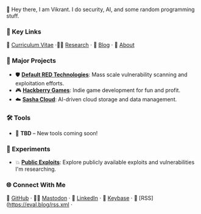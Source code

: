 👋 Hey there, I am Vikrant. I do security, AI, and some random programming stuff.

### 🔗 Key Links

📄 [Curriculum Vitae](https://o.eval.blog/cv) ⋅🧑‍💻 [Research](https://eval.blog/research) ⋅ 📝 [Blog](https://eval.blog/blog) ⋅ 🤔 [About](https://eval.blog/about)

### 🔨 Major Projects
- 🛡️ **[Default RED Technologies](https://defaultred.com)**: Mass scale vulnerability scanning and exploitation efforts.
- 🎮 **[Hackberry Games](https://hackberry.xyz)**: Indie game development for fun and profit.
- ☁️ **[Sasha Cloud](https://getsasha.cloud)**: AI-driven cloud storage and data management.

### 🛠️ Tools
- 🔧 **TBD** – New tools coming soon!

### 🔬 Experiments
- 💥 **[Public Exploits](https://github.com/0xcrypto/exploits)**: Explore publicly available exploits and vulnerabilities I'm researching.

### 🌐 Connect With Me
👾 [GitHub](https://github.com/0xcrypto)
 ⋅ 🦸‍♂️ [Mastodon](https://infosec.exchange/@0xcrypto)
 ⋅ 💼 [LinkedIn](https://linkedin.com/in/0xcrypto)
 ⋅ 🔑 [Keybase](https://keybase.io/0xcrypto)
 ⋅ 📡 [RSS](https://eval.blog/rss.xml ⋅ 
